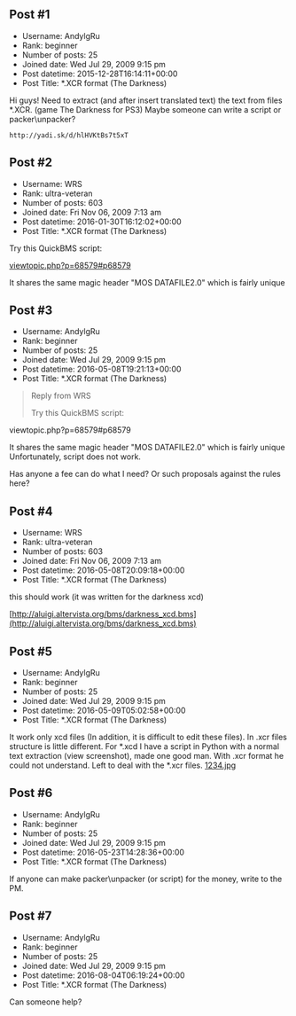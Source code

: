 ## Post #1
- Username: AndylgRu
- Rank: beginner
- Number of posts: 25
- Joined date: Wed Jul 29, 2009 9:15 pm
- Post datetime: 2015-12-28T16:14:11+00:00
- Post Title: *.XCR format (The Darkness)

Hi guys! Need to extract (and after insert translated text) the text from files *.XCR. (game The Darkness for PS3)
Maybe someone can write a script or packer\unpacker?

```
http://yadi.sk/d/hlHVKtBs7t5xT
```
## Post #2
- Username: WRS
- Rank: ultra-veteran
- Number of posts: 603
- Joined date: Fri Nov 06, 2009 7:13 am
- Post datetime: 2016-01-30T16:12:02+00:00
- Post Title: *.XCR format (The Darkness)

Try this QuickBMS script:

[viewtopic.php?p=68579#p68579](http://forum.xentax.com/viewtopic.php?p=68579#p68579)

It shares the same magic header "MOS DATAFILE2.0" which is fairly unique
## Post #3
- Username: AndylgRu
- Rank: beginner
- Number of posts: 25
- Joined date: Wed Jul 29, 2009 9:15 pm
- Post datetime: 2016-05-08T19:21:13+00:00
- Post Title: *.XCR format (The Darkness)

> Reply from WRS
>
> Try this QuickBMS script:

viewtopic.php?p=68579#p68579

It shares the same magic header "MOS DATAFILE2.0" which is fairly unique Unfortunately, script does not work.

Has anyone a fee can do what I need? 
Or such proposals against the rules here?
## Post #4
- Username: WRS
- Rank: ultra-veteran
- Number of posts: 603
- Joined date: Fri Nov 06, 2009 7:13 am
- Post datetime: 2016-05-08T20:09:18+00:00
- Post Title: *.XCR format (The Darkness)

this should work (it was written for the darkness xcd)

[http://aluigi.altervista.org/bms/darkness_xcd.bms](http://aluigi.altervista.org/bms/darkness_xcd.bms)
## Post #5
- Username: AndylgRu
- Rank: beginner
- Number of posts: 25
- Joined date: Wed Jul 29, 2009 9:15 pm
- Post datetime: 2016-05-09T05:02:58+00:00
- Post Title: *.XCR format (The Darkness)

It work only xcd files (In addition, it is difficult to edit these files). In .xcr files structure is little different.
For *.xcd I have a script in Python with a normal text extraction (view screenshot), made one good man. With .xcr format he could not understand. 
Left to deal with the *.xcr files.
[1234.jpg](https://xentaxbackup.github.io/file/10919_1234.jpg)
## Post #6
- Username: AndylgRu
- Rank: beginner
- Number of posts: 25
- Joined date: Wed Jul 29, 2009 9:15 pm
- Post datetime: 2016-05-23T14:28:36+00:00
- Post Title: *.XCR format (The Darkness)

If anyone can make packer\unpacker (or script) for the money, write to the PM.
## Post #7
- Username: AndylgRu
- Rank: beginner
- Number of posts: 25
- Joined date: Wed Jul 29, 2009 9:15 pm
- Post datetime: 2016-08-04T06:19:24+00:00
- Post Title: *.XCR format (The Darkness)

Can someone help?
